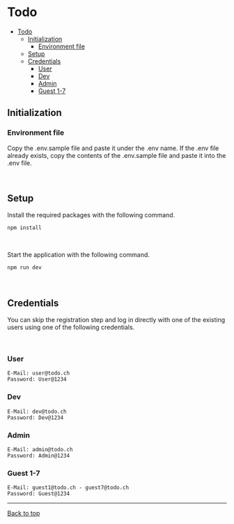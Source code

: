# Todo

- [Todo](#todo)
  - [Initialization](#initialization)
    - [Environment file](#environment-file)
  - [Setup](#setup)
  - [Credentials](#credentials)
    - [User](#user)
    - [Dev](#dev)
    - [Admin](#admin)
    - [Guest 1-7](#guest-1-7)

## Initialization

### Environment file

Copy the .env.sample file and paste it under the .env name. If the .env file already exists, copy the contents of the
.env.sample file and paste it into the .env file.

<br>

## Setup

Install the required packages with the following command.

```bash
npm install
```

<br>

Start the application with the following command.

```bash
npm run dev
```

<br>

## Credentials

You can skip the registration step and log in directly with one of the existing users using one of the following
credentials.

<br>

### User

```
E-Mail: user@todo.ch
Password: User@1234
```

### Dev

```
E-Mail: dev@todo.ch
Password: Dev@1234
```

### Admin

```
E-Mail: admin@todo.ch
Password: Admin@1234
```

### Guest 1-7

```
E-Mail: guest1@todo.ch - guest7@todo.ch
Password: Guest@1234
```

---

[Back to top](#todo)
